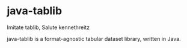 # java-tablib
Imitate tablib, Salute kennethreitz

java-tablib is a format-agnostic tabular dataset library, written in Java.
